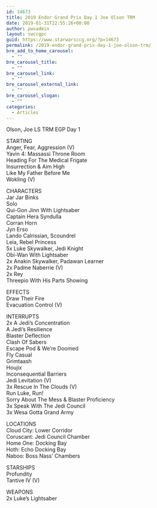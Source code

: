 ```yaml
---
id: 14673
title: 2019 Endor Grand Prix Day 1 Joe Olson TRM
date: 2019-01-31T22:55:26+00:00
author: pwsadmin
layout: swccgpc
guid: https://www.starwarsccg.org/?p=14673
permalink: /2019-endor-grand-prix-day-1-joe-olson-trm/
bre_add_to_home_carousel:
  - ""
bre_carousel_title:
  - ""
bre_carousel_link:
  - ""
bre_carousel_external_link:
  - ""
bre_carousel_slogan:
  - ""
categories:
  - Articles
---
```

Olson, Joe LS TRM EGP Day 1

STARTING  
Anger, Fear, Aggression (V)  
Yavin 4: Massassi Throne Room  
Heading For The Medical Frigate  
Insurrection & Aim High  
Like My Father Before Me  
Wokling (V)

CHARACTERS  
Jar Jar Binks  
Solo  
Qui-Gon Jinn With Lightsaber  
Captain Hera Syndulla  
Corran Horn  
Jyn Erso  
Lando Calrissian, Scoundrel  
Leia, Rebel Princess  
5x Luke Skywalker, Jedi Knight  
Obi-Wan With Lightsaber  
2x Anakin Skywalker, Padawan Learner  
2x Padme Naberrie (V)  
2x Rey  
Threepio With His Parts Showing

EFFECTS  
Draw Their Fire  
Evacuation Control (V)

INTERRUPTS  
2x A Jedi&#8217;s Concentration  
A Jedi&#8217;s Resilience  
Blaster Deflection  
Clash Of Sabers  
Escape Pod & We&#8217;re Doomed  
Fly Casual  
Grimtaash  
Houjix  
Inconsequential Barriers  
Jedi Levitation (V)  
3x Rescue In The Clouds (V)  
Run Luke, Run!  
Sorry About The Mess & Blaster Proficiency  
3x Speak With The Jedi Council  
3x Wesa Gotta Grand Army

LOCATIONS  
Cloud City: Lower Corridor  
Coruscant: Jedi Council Chamber  
Home One: Docking Bay  
Hoth: Echo Docking Bay  
Naboo: Boss Nass&#8217; Chambers

STARSHIPS  
Profundity  
Tantive IV (V)

WEAPONS  
2x Luke&#8217;s Lightsaber